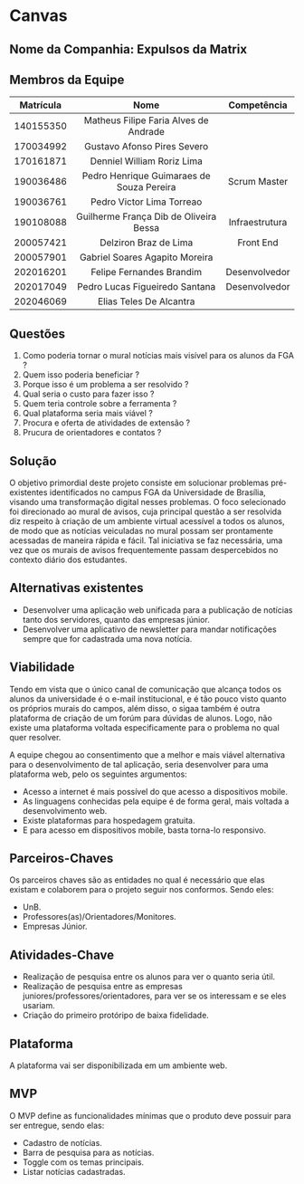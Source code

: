 # Canvas

## Nome da Companhia: Expulsos da Matrix

## Membros da Equipe

| **Matrícula** |                 **Nome**                  | **Competência** |
| :-----------: | :---------------------------------------: | :-------------: |
|   140155350   |   Matheus Filipe Faria Alves de Andrade   |                 |
|   170034992   |        Gustavo Afonso Pires Severo        |                 |
|   170161871   |        Denniel William Roriz Lima         |                 |
|   190036486   | Pedro Henrique Guimaraes de Souza Pereira |  Scrum Master   |
|   190036761   |         Pedro Victor Lima Torreao         |                 |
|   190108088   |  Guilherme França Dib de Oliveira Bessa   | Infraestrutura  |
|   200057421   |           Delziron Braz de Lima           |    Front End    |
|   200057901   |      Gabriel Soares Agapito Moreira       |                 |
|   202016201   |         Felipe Fernandes Brandim          |  Desenvolvedor  |
|   202017049   |      Pedro Lucas Figueiredo Santana       |  Desenvolvedor  |
|   202046069   |          Elias Teles De Alcantra          |                 |


## Questões

1. Como poderia tornar o mural notícias mais visível para os alunos da FGA ?
2. Quem isso poderia beneficiar ?
3. Porque isso é um problema a ser resolvido ?
4. Qual seria o custo para fazer isso ?
5. Quem teria controle sobre a ferramenta ?
6. Qual plataforma seria mais viável ?
7. Procura e oferta de atividades de extensão ?
8. Prucura de orientadores e contatos ?

## Solução

O objetivo primordial deste projeto consiste em solucionar problemas pré-existentes identificados no campus FGA da Universidade de Brasília, visando uma transformação digital nesses problemas. O foco selecionado foi direcionado ao mural de avisos, cuja principal questão a ser resolvida diz respeito à criação de um ambiente virtual acessível a todos os alunos, de modo que as notícias veiculadas no mural possam ser prontamente acessadas de maneira rápida e fácil. Tal iniciativa se faz necessária, uma vez que os murais de avisos frequentemente passam despercebidos no contexto diário dos estudantes.

## Alternativas existentes

* Desenvolver uma aplicação web unificada para a publicação de notícias tanto dos servidores, quanto das empresas júnior.
* Desenvolver uma aplicativo de newsletter para mandar notificações sempre que for cadastrada uma nova notícia.

## Viabilidade

Tendo em vista que o único canal de comunicação que alcança todos os alunos da universidade é o e-mail institucional, e é tão pouco visto quanto os próprios murais do campos, além disso, o sigaa também é outra plataforma de criação de um forúm para dúvidas de alunos. Logo, não existe uma plataforma voltada especificamente para o problema no qual quer resolver.

A equipe chegou ao consentimento que a melhor e mais viável alternativa para o desenvolvimento de tal aplicação, seria desenvolver para uma plataforma web, pelo os seguintes argumentos:

* Acesso a internet é mais possível do que acesso a dispositivos mobile.
* As linguagens conhecidas pela equipe é de forma geral, mais voltada a desenvolvimento web.
* Existe plataformas para hospedagem gratuita.
* E para acesso em dispositivos mobile, basta torna-lo responsivo.

## Parceiros-Chaves

Os parceiros chaves são as entidades no qual é necessário que elas existam e colaborem para o projeto seguir nos conformos. Sendo eles:

* UnB.
* Professores(as)/Orientadores/Monitores.
* Empresas Júnior.

## Atividades-Chave

* Realização de pesquisa entre os alunos para ver o quanto seria útil.
* Realização de pesquisa entre as empresas juniores/professores/orientadores, para ver se os interessam e se eles usariam.
* Criação do primeiro protóripo de baixa fidelidade.

## Plataforma

A plataforma vai ser disponibilizada em um ambiente web.

## MVP

O MVP define as funcionalidades mínimas que o produto deve possuir para ser entregue, sendo elas:
* Cadastro de notícias.
* Barra de pesquisa para as notícias.
* Toggle com os temas principais.
* Listar notícias cadastradas.